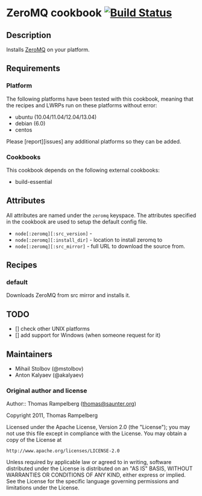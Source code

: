 # <a name="title"></a> ZeroMQ cookbook [![Build Status](https://secure.travis-ci.org/mstolbov/zeromq-cookbook.png?branch=master)](http://travis-ci.org/mstolbov/zeromq-cookbook)

## <a name="description"></a> Description

Installs [ZeroMQ](http://www.zeromq.org/) on your platform.

## <a name="requirements"></a> Requirements

### <a name="requirements-platform"></a> Platform

The following platforms have been tested with this cookbook, meaning that
the recipes and LWRPs run on these platforms without error:

* ubuntu (10.04/11.04/12.04/13.04)
* debian (6.0)
* centos

Please [report][issues] any additional platforms so they can be added.

### <a name="requirements-cookbooks"></a> Cookbooks

This cookbook depends on the following external cookbooks:

* build-essential

## <a name="attributes"></a> Attributes

All attributes are named under the `zeromq` keyspace. The attributes
specified in the cookbook are used to setup the default config file.

* `node[:zeromq][:src_version]` -
* `node[:zeromq][:install_dir]` - location to install zeromq to
* `node[:zeromq][:src_mirror]` - full URL to download the source from.

## <a name="recipes"></a> Recipes

### <a name="recipes-default"></a> default

Downloads ZeroMQ from src mirror and installs it.

## <a name="todo"></a> TODO

* [] check other UNIX platforms
* [] add support for Windows (when someone request for it)

## <a name="maintainers"></a> Maintainers

* Mihail Stolbov (@mstolbov)
* Anton Kalyaev (@akalyaev)

### <a name="original-author-and-license"></a> Original author and license

Author:: Thomas Rampelberg (<thomas@saunter.org>)

Copyright 2011, Thomas Rampelberg

Licensed under the Apache License, Version 2.0 (the "License");
you may not use this file except in compliance with the License.
You may obtain a copy of the License at

    http://www.apache.org/licenses/LICENSE-2.0

Unless required by applicable law or agreed to in writing, software
distributed under the License is distributed on an "AS IS" BASIS,
WITHOUT WARRANTIES OR CONDITIONS OF ANY KIND, either express or implied.
See the License for the specific language governing permissions and
limitations under the License.

